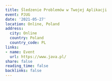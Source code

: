 ```yaml
---
title: Śledzenie Problemów w Twojej Aplikacji
event: PJUG
date: '2021-05-27'
location: Online, Poland
address:
  city: Online
  country: Poland
  country_code: PL
links:
- name: Event
  url: https://www.java.pl/
share: false
reading_time: false
backlinks: false
---
```

